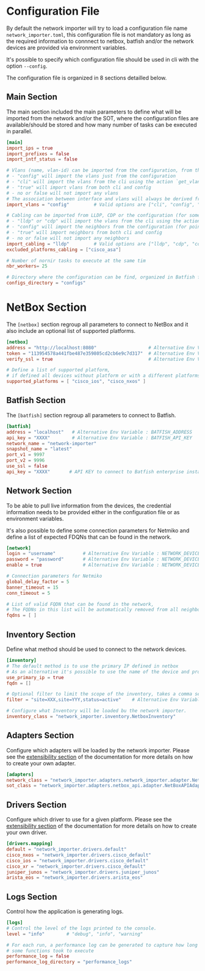 # Configuration File

By default the network importer will try to load a configuration file name `network_importer.toml`, this configuration file is not mandatory as long as the required information to connnect to netbox, batfish and/or the network devices are provided via environment variables.

It's possible to specify which configuration file should be used in cli with the option `--config`.

The configuration file is organized in 8 sections detailled below. 

## Main Section

The main section included the main parameters to define what will be imported from the network and/or the SOT, where the configuration files are available/should be stored and how many number of tasks can be executed in parallel.

```toml
[main]
import_ips = true 
import_prefixes = false
import_intf_status = false

# Vlans (name, vlan-id) can be imported from the configuration, from the CLI or both 
# - "config" will import the vlans just from the configuration
# - "cli" will import the vlans from the cli using the action `get_vlans`
# - "true" will import vlans from both cli and config
# - no or false will not import any vlans
# The association between interface and vlans will always be derived from the configuration.
import_vlans = "config"         # Valid options are ["cli", "config", "no", true, false]

# Cabling can be imported from LLDP, CDP or the configuration (for some point to point links)
# - "lldp" or "cdp" will import the vlans from the cli using the action `get_neighbors`
# - "config" will import the neighbors from the configuration (for point to point links)
# - "true" will import neighbors from both cli and config 
# - no or false will not import any neighbors
import_cabling = "lldp"         # Valid options are ["lldp", "cdp", "config", "no", true, false]
excluded_platforms_cabling = ["cisco_asa"]

# Number of nornir tasks to execute at the same tim
nbr_workers= 25

# Directory where the configuration can be find, organized in Batfish format
configs_directory = "configs"
```

# NetBox Section

The `[netbox]` section regroup all parameters to connect to NetBox and it also include an optional list of supported platforms.

```toml
[netbox]
address = "http://localhost:8080"                   # Alternative Env Variable : NETBOX_ADDRESS
token = "113954578a441fbe487e359805cd2cb6e9c7d317"  # Alternative Env Variable : NETBOX_TOKEN
verify_ssl = true                                   # Alternative Env Variable : NETBOX_VERIFY_SSL

# Define a list of supported platform, 
# if defined all devices without platform or with a different platforms will be removed from the inventory
supported_platforms = [ "cisco_ios", "cisco_nxos" ]
```

## Batfish Section

The `[batfish]` section regroup all parameters to connect to Batfish.
```toml
[batfish]
address = "localhost"   # Alternative Env Variable : BATFISH_ADDRESS
api_key = "XXXX"        # Alternative Env Variable : BATFISH_API_KEY
network_name = "network-importer"
snapshot_name = "latest"
port_v1 = 9997
port_v2 = 9996
use_ssl = false
api_key = "XXXX"       # API KEY to connect to Batfish enterprise instance
```

## Network Section

To be able to pull live information from the devices, the credential information needs to be provided either in the configuration file or as environment variables.

It's also possible to define some connection parameters for Netmiko and define a list of expected FDQNs that can be found in the network.

```toml
[network]
login = "username"          # Alternative Env Variable : NETWORK_DEVICE_LOGIN
password = "password"       # Alternative Env Variable : NETWORK_DEVICE_PWD
enable = true               # Alternative Env Variable : NETWORK_DEVICE_ENABLE

# Connection parameters for Netmiko 
global_delay_factor = 5
banner_timeout = 15
conn_timeout = 5

# List of valid FQDN that can be found in the network,
# The FQDNs in this list will be automatically removed from all neighbords discovered from LLDP/CDP
fqdns = [ ]
```

## Inventory Section

Define what method should be used to connect to the network devices. 

```toml
[inventory]
# The default method is to use the primary IP defined in netbox 
# As an alternative it's possible to use the name of the device and provide your own FQDN.
use_primary_ip = true  
fqdn = []  

# Optional filter to limit the scope of the inventory, takes a comma separated string of key value pair"
filter = "site=XXX,site=YYY,status=active"    # Alternative Env Variable : INVENTORY_FILTER

# Configure what Inventory will be loaded bu the network importer.
inventory_class = "network_importer.inventory.NetboxInventory"
```

## Adapters Section

Configure which adapters will be loaded by the network importer.
Please see the [extensibility section](extensibility.md) of the documentation for more details on how to create your own adapter.

```toml
[adapters]
network_class = "network_importer.adapters.network_importer.adapter.NetworkImporterAdapter"
sot_class = "network_importer.adapters.netbox_api.adapter.NetBoxAPIAdapter"
```

## Drivers Section

Configure which driver to use for a given platform.
Please see the [extensibility section](extensibility.md) of the documentation for more details on how to create your own driver.

```toml
[drivers.mapping]
default = "network_importer.drivers.default"
cisco_nxos = "network_importer.drivers.cisco_default"
cisco_ios = "network_importer.drivers.cisco_default"
cisco_xr = "network_importer.drivers.cisco_default"
juniper_junos = "network_importer.drivers.juniper_junos"
arista_eos = "network_importer.drivers.arista_eos"
```

## Logs Section

Control how the application is generating logs.

```toml
[logs]
# Control the level of the logs printed to the console.
level = "info"        # "debug", "info", "warning"

# For each run, a performance log can be generated to capture how long
# some functions took to execute
performance_log = false
performance_log_directory = "performance_logs"
```